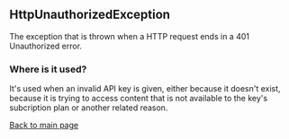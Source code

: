 ## HttpUnauthorizedException
The exception that is thrown when a HTTP request ends in a 401 Unauthorized error.

### Where is it used?
It's used when an invalid API key is given, either because it doesn't exist, because it is trying to access content that is not available to the key's subcription plan or another related reason.

[Back to main page](https://eloyespinosa.github.io/Weather.NET/)
